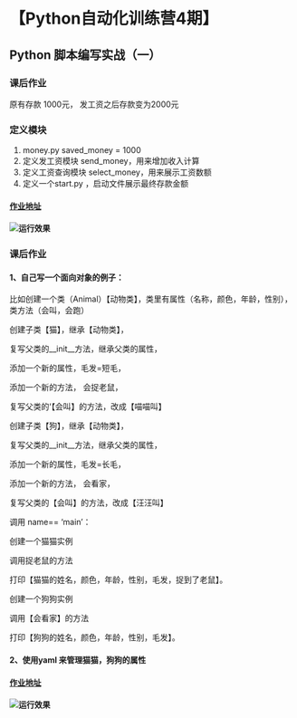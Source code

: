 # 【Python自动化训练营4期】
## Python 脚本编写实战（一）
### 课后作业
原有存款 1000元， 发工资之后存款变为2000元
### 定义模块
1. money.py saved_money = 1000
2. 定义发工资模块 send_money，用来增加收入计算
3. 定义工资查询模块 select_money，用来展示工资数额
4. 定义一个start.py ，启动文件展示最终存款金额
#### [作业地址](https://github.com/liuchaodada/HogwartsFIS04_allmenmustdie123/tree/main/salary)
#### ![运行效果](https://s4.ax1x.com/2021/03/19/6fMHDU.png)


### 课后作业
#### 1、自己写一个面向对象的例子：

比如创建一个类（Animal）【动物类】，类里有属性（名称，颜色，年龄，性别），类方法（会叫，会跑）

创建子类【猫】，继承【动物类】，

复写父类的__init__方法，继承父类的属性，

添加一个新的属性，毛发=短毛，

添加一个新的方法， 会捉老鼠，

复写父类的‘【会叫】的方法，改成【喵喵叫】

创建子类【狗】，继承【动物类】，

复写父类的__init__方法，继承父类的属性，

添加一个新的属性，毛发=长毛，

添加一个新的方法， 会看家，

复写父类的【会叫】的方法，改成【汪汪叫】

调用 name== ‘main’：

创建一个猫猫实例

调用捉老鼠的方法

打印【猫猫的姓名，颜色，年龄，性别，毛发，捉到了老鼠】。

创建一个狗狗实例

调用【会看家】的方法

打印【狗狗的姓名，颜色，年龄，性别，毛发】。

#### 2、使用yaml 来管理猫猫，狗狗的属性

#### [作业地址]()
#### ![运行效果]()
